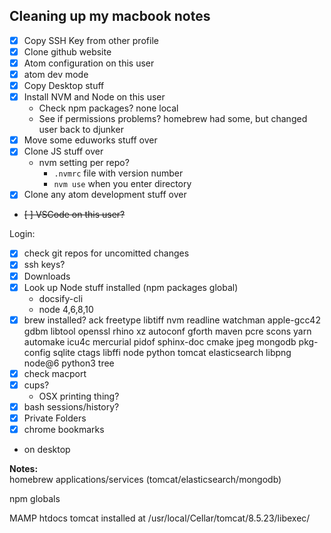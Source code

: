 ## Cleaning up my macbook notes

- [x] Copy SSH Key from other profile
- [x] Clone github website
- [x] Atom configuration on this user
- [x] atom dev mode
- [x] Copy Desktop stuff
- [x] Install NVM and Node on this user
    - Check npm packages? none local
    - See if permissions problems? homebrew had some, but changed user back to djunker
- [x] Move some eduworks stuff over
- [x] Clone JS stuff over
    - nvm setting per repo?
        - `.nvmrc` file with version number
        - `nvm use` when you enter directory
- [x] Clone any atom development stuff over
- ~~[ ] VSCode on this user?~~


Login:
- [x] check git repos for uncomitted changes
- [x] ssh keys?
- [x] Downloads
- [x] Look up Node stuff installed (npm packages global)
  - docsify-cli
  - node 4,6,8,10
- [x] brew installed?
ack		freetype	libtiff		nvm		readline	watchman
apple-gcc42	gdbm		libtool		openssl		rhino		xz
autoconf	gforth		maven		pcre		scons		yarn
automake	icu4c		mercurial	pidof		sphinx-doc
cmake		jpeg		mongodb		pkg-config	sqlite
ctags		libffi		node		python		tomcat
elasticsearch	libpng		node@6		python3		tree
- [x] check macport
- [x] cups?
  - OSX printing thing?
- [x] bash sessions/history?
- [x] Private Folders
- [x] chrome bookmarks
 - on desktop


**Notes:**  
 homebrew applications/services (tomcat/elasticsearch/mongodb)

 npm globals

 MAMP htdocs
 tomcat installed at /usr/local/Cellar/tomcat/8.5.23/libexec/
